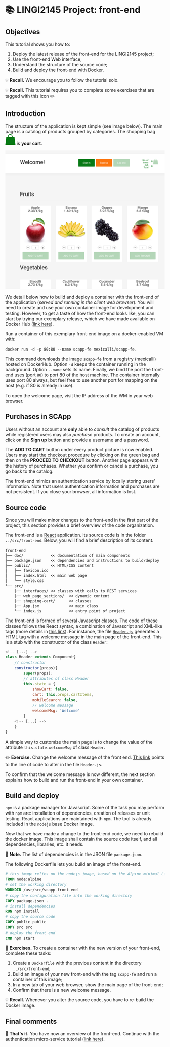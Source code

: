 # :books: LINGI2145 Project: front-end

## Objectives
This tutorial shows you how to:

1. Deploy the latest release of the front-end for the LINGI2145 project;
1. Use the front-end Web interface;
1. Understand the structure of the source code;
1. Build and deploy the front-end with Docker.

:bulb: **Recall.**
We encourage you to follow the tutorial solo.

:bulb: **Recall.**
This tutorial requires you to complete some exercises that are tagged with this icon :pencil2:

## Introduction

The structure of the application is kept simple (see image below).
The main page is a catalog of products grouped by categories.
The shopping bag ![image](images/bag.png) is **your cart**.

![image](images/scapp-w.png)

We detail below how to build and deploy a container with the front-end of the application (*served and running in the client web browser*).
You will need to create and use your own container image for development and testing.
However, to get a taste of how the front-end looks like, you can start by trying our exemplary release, which we have made available on Docker Hub ([link here](https://cloud.docker.com/repository/docker/mexicalli/scapp-fe)).

Run a container of this exemplary front-end image on a docker-enabled VM with:

 `docker run -d -p 80:80 --name scapp-fe mexicalli/scapp-fe`.

This command downloads the image `scapp-fe` from a registry (mexicalli) hosted on DockerHub.
Option `-d` keeps the container running in the background. 
Option `--name` sets its name.
Finally, we bind the port the front-end uses (port `80`) to port 80 of the host machine.
The container internally uses port 80 always, but feel free to use another port for mapping on the host (e.g. if 80 is already in use).

To open the welcome page, visit the IP address of the WM in your web browser.

## Purchases in SCApp

Users without an account are **only** able to *consult* the catalog of products while registered users may also *purchase* products.
To create an account, click on the **Sign up** button and provide a username and a password.

The **ADD TO CART** button under every product picture is now enabled.
Users may start the checkout procedure by clicking on the green bag and then on the **PROCEED TO CHECKOUT** button.
Another page appears with the history of purchases.
Whether you confirm or cancel a purchase, you go back to the catalog.

The front-end mimics an authentication service by locally storing users' information.
Note that users authentication information and purchases are not persistent.
If you close your browser, all information is lost.

## Source code

Since you will make minor changes to the front-end in the first part of the project, this section provides a brief overview of the code organization.

The front-end is a [React](https://reactjs.org) application.
Its source code is in the folder `../src/front-end`.
Below, you will find a brief description of its content.

```
front-end
├── doc/            << documentation of main components
├── package.json    << dependencies and instructions to build/deploy
├── public/         << HTML/CSS content
│   ├── favicon.ico
│   ├── index.html  << main web page
│   └── style.css
└── src/
    ├── interfaces/ << classes with calls to REST services
    ├── web_page_sections/  << dynamic content
    ├── shopping-cart/      << classes
    ├── App.jsx             << main class
    └── index.js            << entry point of project
```

The front-end is formed of several Javascript classes.
The code of these classes follows the React syntax, a combination of Javascript and XML-like tags (more details in [this link](https://reactjs.org/tutorial/tutorial.html#overview)).
For instance, the file [`Header.js`](../src/front-end/src/shopping-cart/components/Header.js) generates a HTML tag with a welcome message in the main page of the front-end.
This is a stub with the constructor of the class `Header`:

``` javascript
<!-- [...] -->
class Header extends Component{
    // constructor
    constructor(props){
        super(props);
        // attributes of class Header
        this.state = {
            showCart: false,
            cart: this.props.cartItems,
            mobileSearch: false,
            // welcome message
            welcomeMsg: 'Welcome'
        }
    <!-- [...] -->
    }
}
```

A simple way to customize the main page is to change the value of the attribute `this.state.welcomeMsg` of class `Header`.

:pencil2: **Exercise.** Change the welcome message of the front end. [This link](../src/front-end/src/shopping-cart/components/Header.js#L17) points to the line of code to alter in the file `Header.js`.

To confirm that the welcome message is now different, the next section explains how to build and run the front-end in your own container.

## Build and deploy

`npm` is a package manager for Javascript.
Some of the task you may perform with `npm` are: installation of dependencies, creation of releases or unit testing.
React applications are maintained with `npm`.
The tool is already included in the `nodejs` base Docker image.

Now that we have made a change to the front-end code, we need to rebuild the docker image.
This image shall contain the source code itself, and all dependencies, libraries, etc. it needs.

:pencil: **Note.**
The list of dependencies is in the JSON file `package.json`.

The following Dockerfile lets you build an image of the front-end.

``` Dockerfile
# this image relies on the nodejs image, based on the Alpine minimal Linux distribution
FROM node:alpine
# set the working directory
WORKDIR /usr/src/scapp-front-end
# copy the configuration file into the working directory
COPY package.json .
# install dependencies
RUN npm install
# copy the source code
COPY public public
COPY src src
# deploy the front end
CMD npm start
```

:pencil: **Exercises.**
To create a container with the new version of your front-end, complete these tasks:

1. Create a `Dockerfile` with the previous content in the directory `../src/front-end`;
1. Build an image of your new front-end with the tag `scapp-fe` and run a container of this image;
1. In a new tab of your web browser, show the main page of the front-end;
1. Confirm that there is a new welcome message.

:bulb: **Recall.**
Whenever you alter the source code, you have to re-build the Docker image.

## Final comments
:checkered_flag: **That's it.**
You have now an overview of the front-end.
Continue with the authentication micro-service tutorial ([link here](02_ProjectSetup_AuthenticationService.md)).
